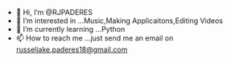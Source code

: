 - 👋 Hi, I’m @RJPADERES
- 👀 I’m interested in ...Music,Making Applicaitons,Editing Videos
- 🌱 I’m currently learning ...Python
- 📫 How to reach me ...just send me an email on russeljake.paderes18@gmail.com

<!---
RJPADERES/RJPADERES is a ✨ special ✨ repository because its `README.md` (this file) appears on your GitHub profile.
You can click the Preview link to take a look at your changes.
--->
